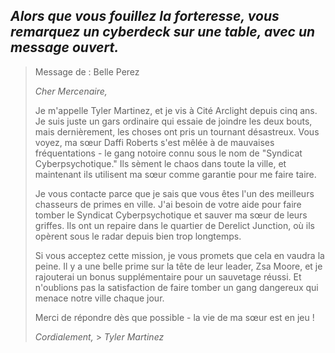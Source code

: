 ## _Alors que vous fouillez la forteresse, vous remarquez un cyberdeck sur une table, avec un message ouvert._

> Message de : Belle Perez
>
> _Cher Mercenaire,_
>
> Je m'appelle Tyler Martinez, et je vis à Cité Arclight depuis cinq ans. Je suis juste un gars ordinaire qui essaie de joindre les deux bouts, mais dernièrement, les choses ont pris un tournant désastreux. Vous voyez, ma sœur Daffi Roberts s'est mêlée à de mauvaises fréquentations - le gang notoire connu sous le nom de "Syndicat Cyberpsychotique." Ils sèment le chaos dans toute la ville, et maintenant ils utilisent ma sœur comme garantie pour me faire taire.
>
> Je vous contacte parce que je sais que vous êtes l'un des meilleurs chasseurs de primes en ville. J'ai besoin de votre aide pour faire tomber le Syndicat Cyberpsychotique et sauver ma sœur de leurs griffes. Ils ont un repaire dans le quartier de Derelict Junction, où ils opèrent sous le radar depuis bien trop longtemps.
>
> Si vous acceptez cette mission, je vous promets que cela en vaudra la peine. Il y a une belle prime sur la tête de leur leader, Zsa Moore, et je rajouterai un bonus supplémentaire pour un sauvetage réussi. Et n'oublions pas la satisfaction de faire tomber un gang dangereux qui menace notre ville chaque jour.
>
> Merci de répondre dès que possible - la vie de ma sœur est en jeu !
>
> _Cordialement,_ > _Tyler Martinez_
